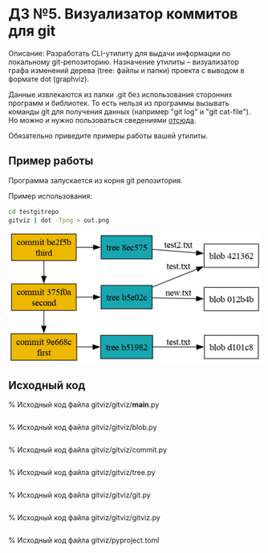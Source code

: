 # ДЗ №5. Визуализатор коммитов для git
Описание: Разработать CLI-утилиту для выдачи информации по локальному git-репозиторию. Назначение утилиты – визуализатор графа изменений дерева (tree: файлы и папки) проекта с выводом в формате dot (graphviz).

Данные извлекаются из папки .git без использования сторонних программ и библиотек. То есть нельзя из программы вызывать команды git для получения данных (например "git log" и "git cat-file"). Но можно и нужно пользоваться сведениями [отсюда](https://git-scm.com/book/ru/v2/Git-%D0%B8%D0%B7%D0%BD%D1%83%D1%82%D1%80%D0%B8-%D0%9E%D0%B1%D1%8A%D0%B5%D0%BA%D1%82%D1%8B-Git).

Обязательно приведите примеры работы вашей утилиты.

## Пример работы
Программа запускается из корня git репозитория.

Пример использования:
```bash
cd testgitrepo
gitviz | dot -Tpng > out.png
```

![](testgitrepo.png)

## Исходный код
% Исходный код файла gitviz/gitviz/__main__.py

```python gitviz/gitviz/__main__.py
```

% Исходный код файла gitviz/gitviz/blob.py

```python gitviz/gitviz/blob.py
```

% Исходный код файла gitviz/gitviz/commit.py

```python gitviz/gitviz/commit.py
```

% Исходный код файла gitviz/gitviz/tree.py

```python gitviz/gitviz/tree.py
```

% Исходный код файла gitviz/gitviz/git.py

```python gitviz/gitviz/git.py
```

% Исходный код файла gitviz/gitviz/gitviz.py

```python gitviz/gitviz/gitviz.py
```


% Исходный код файла gitviz/pyproject.toml

```toml gitviz/pyproject.toml
```
